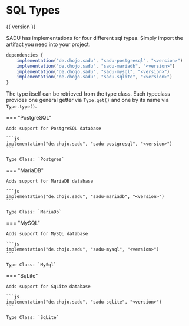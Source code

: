 # SQL Types

{{ version }}

SADU has implementations for four different sql types. Simply import the artifact you need into your project.

```js
dependencies {
    implementation("de.chojo.sadu", "sadu-postgresql", "<version>")
    implementation("de.chojo.sadu", "sadu-mariadb", "<version>")
    implementation("de.chojo.sadu", "sadu-mysql", "<version>")
    implementation("de.chojo.sadu", "sadu-sqlite", "<version>")
}
```

The type itself can be retrieved from the type class. Each typeclass provides one general getter via `Type.get()`
and one by its name via `Type.type()`.

=== "PostgreSQL"

    Adds support for PostgreSQL database
    
    ```js
    implementation("de.chojo.sadu", "sadu-postgresql", "<version>")
    ```

    Type Class: `Postgres`

=== "MariaDB"

    Adds support for MariaDB database
    
    ```js
    implementation("de.chojo.sadu", "sadu-mariadb", "<version>")
    ```
    
    Type Class: `MariaDb`

=== "MySQL"

    Adds support for MySQL database
    
    ```js
    implementation("de.chojo.sadu", "sadu-mysql", "<version>")
    ```
    
    Type Class: `MySql`

=== "SqLite"

    Adds support for SqLite database
    
    ```js
    implementation("de.chojo.sadu", "sadu-sqlite", "<version>")
    ```
    
    Type Class: `SqLite`
